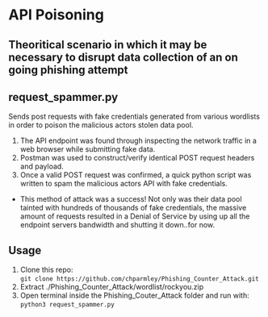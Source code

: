 # API Poisoning

Theoritical scenario in which it may be necessary to disrupt data collection of an on going phishing attempt
------------------------------------------------------------------------------------------------------------

request_spammer.py
------------------
Sends post requests with fake credentials generated from various wordlists
in order to poison the malicious actors stolen data pool.

1. The API endpoint was found through inspecting the network traffic in a web browser while submitting fake data.
2. Postman was used to construct/verify identical POST request headers and payload.
3. Once a valid POST request was confirmed, a quick python script was written to spam the malicious actors API with fake credentials.
* This method of attack was a success! Not only was their data pool tainted with hundreds of thousands of fake credentials,
  the massive amount of requests resulted in a Denial of Service by using up all the endpoint servers bandwidth and shutting it down..for now.
  
Usage
-----
1. Clone this repo:  
`git clone https://github.com/chparmley/Phishing_Counter_Attack.git`  
2. Extract ./Phishing_Counter_Attack/wordlist/rockyou.zip  
3. Open terminal inside the Phishing_Couter_Attack folder and run with:  
`python3 request_spammer.py`


